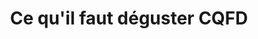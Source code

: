 ---
title: "Ce qu'il faut déguster CQFD"
url: /champigny/ce-quil-faut-deguster-cqfd/
shop: alcool
---